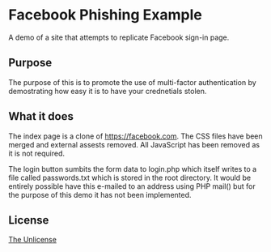 # Facebook Phishing Example

A demo of a site that attempts to replicate Facebook sign-in page.

## Purpose

The purpose of this is to promote the use of multi-factor authentication by demostrating how easy it is to have your crednetials stolen.

## What it does

The index page is a clone of https://facebook.com. The CSS files have been merged and external assests removed. All JavaScript has been removed as it is not required.

The login button sumbits the form data to login.php which itself writes to a file called passwords.txt which is stored in the root directory. It would be entirely possible have this e-mailed to an address using PHP mail() but for the purpose of this demo it has not been implemented.

## License

[The Unlicense](LICENSE)